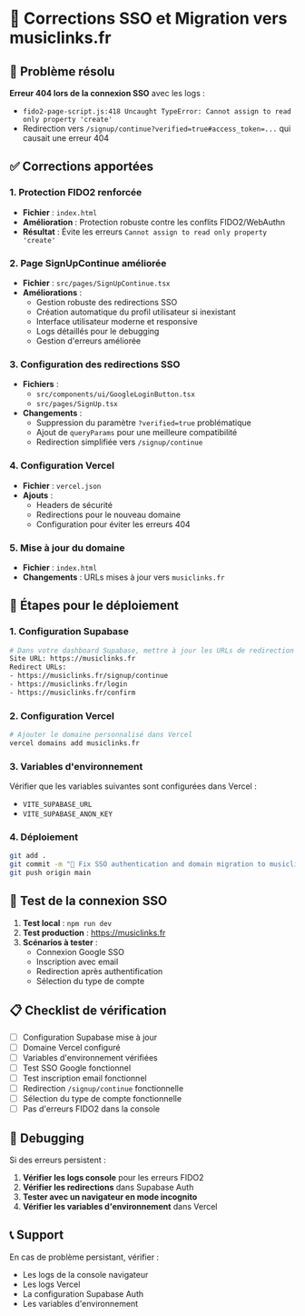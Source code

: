 # 🔧 Corrections SSO et Migration vers musiclinks.fr

## 🚨 Problème résolu

**Erreur 404 lors de la connexion SSO** avec les logs :
- `fido2-page-script.js:418 Uncaught TypeError: Cannot assign to read only property 'create'`
- Redirection vers `/signup/continue?verified=true#access_token=...` qui causait une erreur 404

## ✅ Corrections apportées

### 1. **Protection FIDO2 renforcée**
- **Fichier** : `index.html`
- **Amélioration** : Protection robuste contre les conflits FIDO2/WebAuthn
- **Résultat** : Évite les erreurs `Cannot assign to read only property 'create'`

### 2. **Page SignUpContinue améliorée**
- **Fichier** : `src/pages/SignUpContinue.tsx`
- **Améliorations** :
  - Gestion robuste des redirections SSO
  - Création automatique du profil utilisateur si inexistant
  - Interface utilisateur moderne et responsive
  - Logs détaillés pour le debugging
  - Gestion d'erreurs améliorée

### 3. **Configuration des redirections SSO**
- **Fichiers** : 
  - `src/components/ui/GoogleLoginButton.tsx`
  - `src/pages/SignUp.tsx`
- **Changements** :
  - Suppression du paramètre `?verified=true` problématique
  - Ajout de `queryParams` pour une meilleure compatibilité
  - Redirection simplifiée vers `/signup/continue`

### 4. **Configuration Vercel**
- **Fichier** : `vercel.json`
- **Ajouts** :
  - Headers de sécurité
  - Redirections pour le nouveau domaine
  - Configuration pour éviter les erreurs 404

### 5. **Mise à jour du domaine**
- **Fichier** : `index.html`
- **Changements** : URLs mises à jour vers `musiclinks.fr`

## 🔄 Étapes pour le déploiement

### 1. **Configuration Supabase**
```bash
# Dans votre dashboard Supabase, mettre à jour les URLs de redirection :
Site URL: https://musiclinks.fr
Redirect URLs: 
- https://musiclinks.fr/signup/continue
- https://musiclinks.fr/login
- https://musiclinks.fr/confirm
```

### 2. **Configuration Vercel**
```bash
# Ajouter le domaine personnalisé dans Vercel
vercel domains add musiclinks.fr
```

### 3. **Variables d'environnement**
Vérifier que les variables suivantes sont configurées dans Vercel :
- `VITE_SUPABASE_URL`
- `VITE_SUPABASE_ANON_KEY`

### 4. **Déploiement**
```bash
git add .
git commit -m "🔧 Fix SSO authentication and domain migration to musiclinks.fr"
git push origin main
```

## 🧪 Test de la connexion SSO

1. **Test local** : `npm run dev`
2. **Test production** : https://musiclinks.fr
3. **Scénarios à tester** :
   - Connexion Google SSO
   - Inscription avec email
   - Redirection après authentification
   - Sélection du type de compte

## 📋 Checklist de vérification

- [ ] Configuration Supabase mise à jour
- [ ] Domaine Vercel configuré
- [ ] Variables d'environnement vérifiées
- [ ] Test SSO Google fonctionnel
- [ ] Test inscription email fonctionnel
- [ ] Redirection `/signup/continue` fonctionnelle
- [ ] Sélection du type de compte fonctionnelle
- [ ] Pas d'erreurs FIDO2 dans la console

## 🐛 Debugging

Si des erreurs persistent :

1. **Vérifier les logs console** pour les erreurs FIDO2
2. **Vérifier les redirections** dans Supabase Auth
3. **Tester avec un navigateur en mode incognito**
4. **Vérifier les variables d'environnement** dans Vercel

## 📞 Support

En cas de problème persistant, vérifier :
- Les logs de la console navigateur
- Les logs Vercel
- La configuration Supabase Auth
- Les variables d'environnement 